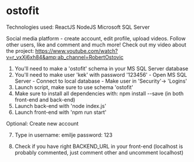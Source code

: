 # ostofit

Technologies used:
ReactJS
NodeJS
Microsoft SQL Server 

Social media platform - create account, edit profile, upload videos. Follow other users, like and comment and much more! Check out my video about the project: https://www.youtube.com/watch?v=r_vxXj6xh84&amp;ab_channel=RobertOstovic


1. You'll need to make a 'ostofit' schema in your MS SQL Server database
2. You'll need to make user 'kek' with password '123456'
		- Open MS SQL Server
		- Connect to local database
		- Make user in 'Security'-> 'Logins'
3. Launch script, make sure to use schema 'ostofit'
4. Make sure to install all dependencies with:
	npm install --save
   (in both front-end and back-end)
5. Launch back-end with 'node index.js'
6. Launch front-end with 'npm run start'

Optional: Create new account

7. Type in username: emilje
	   password: 123

8. Check if you have right BACKEND_URL in your front-end (localhost is probably commented, just comment other and uncomment localhost)
